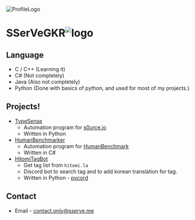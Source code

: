 ![ProfileLogo](https://user-images.githubusercontent.com/61446372/151501752-42c325aa-1cd0-483d-ae09-a5ba8faa09a0.png)
# SSerVeGKR![logo](https://user-images.githubusercontent.com/61446372/151501829-454562f1-dcfe-45d0-a979-3d5121b9de68.png)


## Language
+ C / C++ (Learning it)
+ C# (Not completely)
+ Java (Also not completely)
+ Python (Done with basics of python, and used for most of my projects.)

## Projects!
+ [TypeSense](https://github.com/sserve-kr/TypeSense)
  + Automation program for [s0urce.io](https://s0urce.io)
  + Written in Python
+ [HumanBenchmarker](https://github.com/sserve-kr/HumanBenchmarker)
  + Automation program for [HumanBenchmark](https://humanbenchmark.com)
  + Written in C#
+ [HitomiTagBot](https://github.com/sserve-kr/HitomiTagBot)
  + Get tag list from `hitomi.la`
  + Discord bot to search tag and to add korean translation for tag.
  + Written in Python - [pycord](https://docs.pycord.dev)

## Contact
+ Email - contact.only@sserve.me
